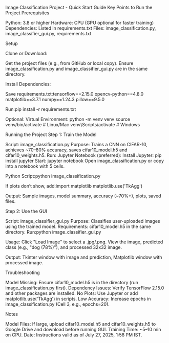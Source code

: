 Image Classification Project - Quick Start Guide
Key Points to Run the Project
Prerequisites

Python: 3.8 or higher
Hardware: CPU (GPU optional for faster training)
Dependencies: Listed in requirements.txt
Files: image_classification.py, image_classifier_gui.py, requirements.txt

Setup

Clone or Download:

Get the project files (e.g., from GitHub or local copy).
Ensure image_classification.py and image_classifier_gui.py are in the same directory.


Install Dependencies:

Save requirements.txt:tensorflow==2.15.0
opencv-python==4.8.0
matplotlib==3.7.1
numpy==1.24.3
pillow==9.5.0


Run:pip install -r requirements.txt




Optional: Virtual Environment:
python -m venv venv
source venv/bin/activate  # Linux/Mac
venv\Scripts\activate     # Windows



Running the Project
Step 1: Train the Model

Script: image_classification.py
Purpose: Trains a CNN on CIFAR-10, achieves ~70–80% accuracy, saves cifar10_model.h5 and cifar10_weights.h5.
Run:
Jupyter Notebook (preferred):
Install Jupyter: pip install jupyter
Start: jupyter notebook
Open image_classification.py or copy into a notebook with 5 cells.

Python Script:python image_classification.py


If plots don’t show, add:import matplotlib
matplotlib.use('TkAgg')






Output: Sample images, model summary, accuracy (~70%+), plots, saved files.

Step 2: Use the GUI

Script: image_classifier_gui.py
Purpose: Classifies user-uploaded images using the trained model.
Requirements: cifar10_model.h5 in the same directory.
Run:python image_classifier_gui.py


Usage:
Click "Load Image" to select a .jpg/.png.
View the image, predicted class (e.g., "dog (78%)"), and processed 32x32 image.


Output: Tkinter window with image and prediction, Matplotlib window with processed image.

Troubleshooting

Model Missing: Ensure cifar10_model.h5 is in the directory (run image_classification.py first).
Dependency Issues: Verify TensorFlow 2.15.0 and other packages are installed.
No Plots: Use Jupyter or add matplotlib.use('TkAgg') in scripts.
Low Accuracy: Increase epochs in image_classification.py (Cell 3, e.g., epochs=20).

Notes

Model Files: If large, upload cifar10_model.h5 and cifar10_weights.h5 to Google Drive and download before running GUI.
Training Time: ~5–10 min on CPU.
Date: Instructions valid as of July 27, 2025, 1:58 PM IST.
